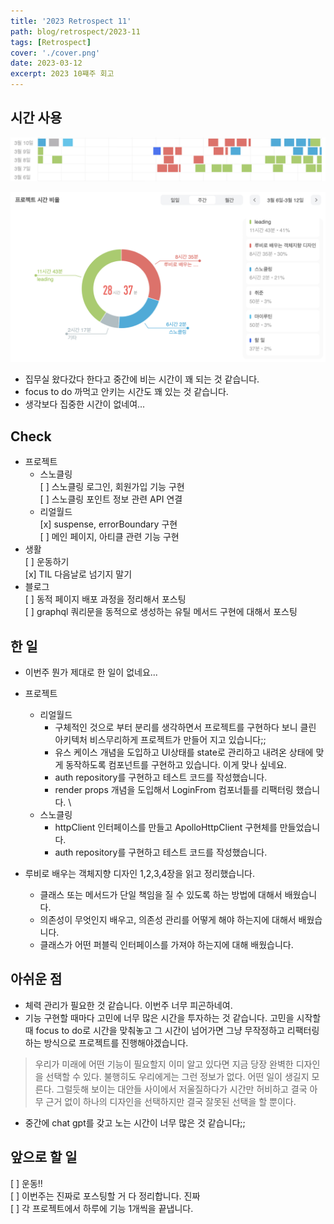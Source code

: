 ```yaml
---
title: '2023 Retrospect 11'
path: blog/retrospect/2023-11
tags: [Retrospect]
cover: './cover.png'
date: 2023-03-12
excerpt: 2023 10쨰주 회고
---
```


## 시간 사용

![](./1.png)

![](./2.png)

* 집무실 왔다갔다 한다고 중간에 비는 시간이 꽤 되는 것 같습니다.
* focus to do 까먹고 안키는 시간도 꽤 있는 것 같습니다.
* 생각보다 집중한 시간이 없네여... 

## Check 
* 프로젝트 
	* 스노클링  
		[ ] 스노클링 로그인, 회원가입 기능 구현  
		[ ] 스노클링 포인트 정보 관련 API 연결  
	- 리얼월드  
		[x] suspense, errorBoundary 구현  
		[ ] 메인 페이지, 아티클 관련 기능 구현  
* 생활  
	[ ] 운동하기  
	[x] TIL 다음날로 넘기지 말기  
* 블로그   
	[ ] 동적 페이지 배포 과정을 정리해서 포스팅  
	[ ] graphql 쿼리문을 동적으로 생성하는 유틸 메서드 구현에 대해서 포스팅  

## 한 일 
* 이번주 뭔가 제대로 한 일이 없네요...
* 프로젝트 
	* 리얼월드
		* 구체적인 것으로 부터 분리를 생각하면서 프로젝트를 구현하다 보니 클린 아키텍처 비스무리하게 프로젝트가 만들어 지고 있습니다;;
		* 유스 케이스 개념을 도입하고 UI상태를 state로 관리하고 내려온 상태에 맞게 동작하도록 컴포넌트를 구현하고 있습니다. 이게 맞나 싶네요.
		* auth repository를 구현하고 테스트 코드를 작성했습니다.
		* render props 개념을 도입해서 LoginFrom 컴포너틑를 리팩터링 했습니다. \
	* 스노클링 
		* httpClient 인터페이스를 만들고 ApolloHttpClient 구현체를 만들었습니다. 
		* auth repository를 구현하고 테스트 코드를 작성했습니다. 

* 루비로 배우는 객체지향 디자인 1,2,3,4장을 읽고 정리했습니다. 
	* 클래스 또는 메서드가 단일 책임을 질 수 있도록 하는 방법에 대해서 배웠습니다.
	* 의존성이 무엇인지 배우고, 의존성 관리를 어떻게 해야 하는지에 대해서 배웠습니다.
	* 클래스가 어떤 퍼블릭 인터페이스를 가져야 하는지에 대해 배웠습니다. 

## 아쉬운 점 
* 체력 관리가 필요한 것 같습니다. 이번주 너무 피곤하네여.
* 기능 구현할 때마다 고민에 너무 많은 시간을 투자하는 것 같습니다. 고민을 시작할 때 focus to do로 시간을 맞춰놓고 그 시간이 넘어가면 그냥 무작정하고 리팩터링 하는 방식으로 프로젝트를 진행해야겠습니다.

> 우리가 미래에 어떤 기능이 필요할지 이미 알고 있다면 지금 당장 완벽한 디자인을 선택할 수 있다. 불행히도 우리에게는 그런 정보가 없다. 어떤 일이 생길지 모른다. 그럴듯해 보이는 대안들 사이에서 저울질하다가 시간만 허비하고 결국 아무 근거 없이 하나의 디자인을 선택하지만 결국 잘못된 선택을 할 뿐이다.

* 중간에 chat gpt를 갖고 노는 시간이 너무 많은 것 같습니다;;

## 앞으로 할 일 
[ ] 운동!!  
[ ] 이번주는 진짜로 포스팅할 거 다 정리합니다. 진짜  
[ ] 각 프로젝트에서 하루에 기능 1개씩을 끝냅니다.   

